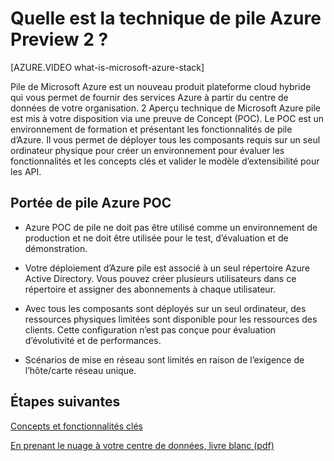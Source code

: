 <properties
    pageTitle="Quelle est la technique de pile Azure Preview 2 ? | Microsoft Azure"
    description="Azure POC de pile est un environnement de formation sur les scénarios et fonctionnalités de pile d’Azure."
    services="azure-stack"
    documentationCenter=""
    authors="HeathL17"
    manager="byronr"
    editor=""/>

<tags
    ms.service="azure-stack"
    ms.workload="na"
    ms.tgt_pltfrm="na"
    ms.devlang="na"
    ms.topic="article"
    ms.date="10/13/2016"
    ms.author="helaw"/>

# <a name="what-is-azure-stack-technical-preview-2"></a>Quelle est la technique de pile Azure Preview 2 ?

[AZURE.VIDEO what-is-microsoft-azure-stack]

Pile de Microsoft Azure est un nouveau produit plateforme cloud hybride qui vous permet de fournir des services Azure à partir du centre de données de votre organisation. 2 Aperçu technique de Microsoft Azure pile est mis à votre disposition via une preuve de Concept (POC). Le POC est un environnement de formation et présentant les fonctionnalités de pile d’Azure. Il vous permet de déployer tous les composants requis sur un seul ordinateur physique pour créer un environnement pour évaluer les fonctionnalités et les concepts clés et valider le modèle d’extensibilité pour les API.



## <a name="scope-of-azure-stack-poc"></a>Portée de pile Azure POC

-   Azure POC de pile ne doit pas être utilisé comme un environnement de production et ne doit être utilisée pour le test, d’évaluation et de démonstration.  

-   Votre déploiement d’Azure pile est associé à un seul répertoire Azure Active Directory. Vous pouvez créer plusieurs utilisateurs dans ce répertoire et assigner des abonnements à chaque utilisateur.

-   Avec tous les composants sont déployés sur un seul ordinateur, des ressources physiques limitées sont disponible pour les ressources des clients. Cette configuration n’est pas conçue pour évaluation d’évolutivité et de performances.

-   Scénarios de mise en réseau sont limités en raison de l’exigence de l’hôte/carte réseau unique.

## <a name="next-steps"></a>Étapes suivantes

[Concepts et fonctionnalités clés](azure-stack-key-features.md)

[En prenant le nuage à votre centre de données, livre blanc (pdf)](http://download.microsoft.com/download/3/F/3/3F3811C0-969D-422C-9EDA-42CB79BABA96/Bring-the-cloud-to-your-datacenter-Microsoft-Azure-Stack.pdf)
